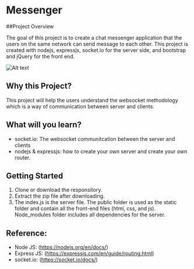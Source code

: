 
# Messenger

##Project Overview

The goal of this project is to create a chat messenger application that the users on the same network can send message to each other. This project is created with nodejs, expressjs, socket.io for the server side, and bootstrap and jQuery for the front end.


![Alt text](https://github.com/TViPE/chat-messenger/public/img/screenshot_00.png)

## Why this Project?

This project will help the users understand the websocket methodology which is a way of communication between server and clients.

## What will you learn?
- socket.io: The websocket communitcation between the server and clients
- nodejs & expressjs: how to create your own server and create your own router.


## Getting Started
1. Clone or download the responsitory.
2. Extract the zip file after downloading.
3. The index.js is the server file. The public folder is used as the static folder and contain all the front-end files (html, css, and js). Node_modules folder includes all dependencies for the server.

## Reference:
- Node JS: (https://nodejs.org/en/docs/)
- Express JS: (https://expressjs.com/en/guide/routing.html)
- socket.io: (https://socket.io/docs/)


